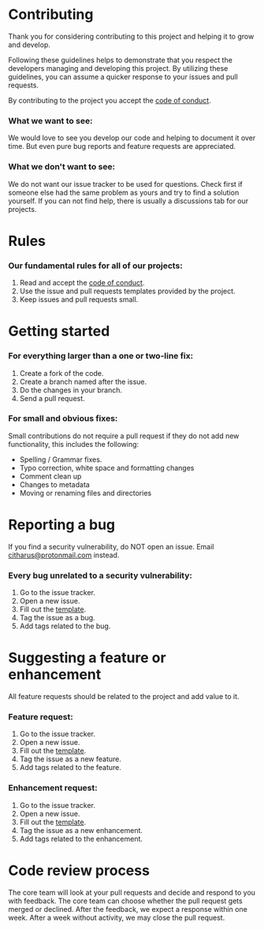# Contributing
Thank you for considering contributing to this project and helping it to grow and develop.  

Following these guidelines helps to demonstrate that you respect the developers managing and developing this project. By utilizing these guidelines, you can assume a quicker response to your issues and pull requests.

By contributing to the project you accept the [code of conduct][CODE_OF_CONDUCT].

### What we want to see:
We would love to see you develop our code and helping to document it over time. But even pure bug reports and feature requests are appreciated.

### What we don't want to see:
We do not want our issue tracker to be used for questions. Check first if someone else had the same problem as yours and try to find a solution yourself. If you can not find help, there is usually a discussions tab for our projects.

# Rules
### Our fundamental rules for all of our projects:
1. Read and accept the [code of conduct][CODE_OF_CONDUCT].
1. Use the issue and pull requests templates provided by the project.
1. Keep issues and pull requests small.

# Getting started
### For everything larger than a one or two-line fix:
1. Create a fork of the code.
1. Create a branch named after the issue.
1. Do the changes in your branch.
1. Send a pull request.  

### For small and obvious fixes:
Small contributions do not require a pull request if they do not add new functionality, this includes the following:
- Spelling / Grammar fixes.
- Typo correction, white space and formatting changes
- Comment clean up
- Changes to metadata
- Moving or renaming files and directories

# Reporting a bug
If you find a security vulnerability, do NOT open an issue. Email citharus@protonmail.com instead.

### Every bug unrelated to a security vulnerability:
1. Go to the issue tracker.
1. Open a new issue.
1. Fill out the [template](https://github.com/citharus/.github/blob/main/.github/ISSUE_TEMPLATE/bug_report.md).
1. Tag the issue as a bug.
1. Add tags related to the bug.


# Suggesting a feature or enhancement
All feature requests should be related to the project and add value to it.

### Feature request:
1. Go to the issue tracker.
1. Open a new issue.
1. Fill out the [template](https://github.com/citharus/.github/blob/main/.github/ISSUE_TEMPLATE/feature_request.md).
1. Tag the issue as a new feature.
1. Add tags related to the feature.

### Enhancement request:
1. Go to the issue tracker.
1. Open a new issue.
1. Fill out the [template](https://github.com/citharus/.github/blob/main/.github/ISSUE_TEMPLATE/enhancement-request.md).
1. Tag the issue as a new enhancement.
1. Add tags related to the enhancement.

# Code review process
The core team will look at your pull requests and decide and respond to you with feedback. The core team can choose whether the pull request gets merged or declined. After the feedback, we expect a response within one week. After a week without activity, we may close the pull request.


[CODE_OF_CONDUCT]: https://github.com/citharus/PROJECT/CODE_OF_CONDUCT.md
